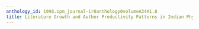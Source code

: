 ```yaml
---
anthology_id: 1998.ipm_journal-ir0anthology0volumeA34A1.8
title: Literature Growth and Author Productivity Patterns in Indian Physics
---
```

